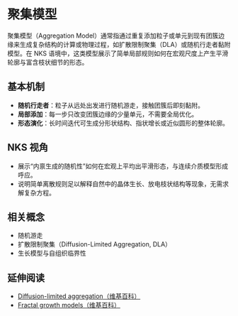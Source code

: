 # 聚集模型

聚集模型（Aggregation Model）通常指通过重复添加粒子或单元到现有团簇边缘来生成复杂结构的计算或物理过程，如扩散限制聚集（DLA）或随机行走者黏附模型。在 NKS 语境中，这类模型展示了简单局部规则如何在宏观尺度上产生平滑轮廓与富含枝状细节的形态。

## 基本机制
- **随机行走者**：粒子从远处出发进行随机游走，接触团簇后即刻黏附。
- **局部添加**：每一步只改变团簇边缘的少量单元，不需要全局优化。
- **形态演化**：长时间迭代可生成分形状结构、指状增长或近似圆形的整体轮廓。

## NKS 视角
- 展示“内禀生成的随机性”如何在宏观上平均出平滑形态，与连续介质模型形成呼应。
- 说明简单离散规则足以解释自然中的晶体生长、放电枝状结构等现象，无需求解复杂方程。

## 相关概念
- 随机游走
- 扩散限制聚集（Diffusion-Limited Aggregation, DLA）
- 生长模型与自组织临界性

## 延伸阅读
- [Diffusion-limited aggregation（维基百科）](https://en.wikipedia.org/wiki/Diffusion-limited_aggregation)
- [Fractal growth models（维基百科）](https://en.wikipedia.org/wiki/Fractal_growth)
